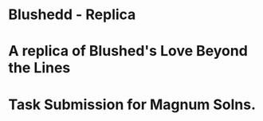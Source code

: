 # Blushedd - Replica

# A replica of Blushed's Love Beyond the Lines

# Task Submission for Magnum Solns.
